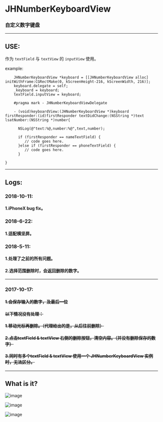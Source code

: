 # JHNumberKeyboardView
### 自定义数字键盘

---

## USE:
作为 ```textField``` 与 ```textView``` 的 ```inputView``` 使用。

example:
```
    JHNumberKeyboardView *keyboard = [[JHNumberKeyboardView alloc] initWithFrame:CGRectMake(0, kScreenHeight-216, kScreenWidth, 216)];
    keyboard.delegate = self;
    _keyboard = keyboard;
    textField.inputView = keyboard;

    #pragma mark - JHNumberKeyboardViewDelegate

    - (void)keyboardView:(JHNumberKeyboardView *)keyboard firstResponder:(id)firstResponder textDidChange:(NSString *)text lsatNumber:(NSString *)number{
    
      NSLog(@"text:%@,number:%@",text,number);
      
      if (firstResponder == nameTextField) {
         // code goes here.
      }else if (firstResponder == phoneTextField) {
         // code goes here.
      }
      
}

```

---

## Logs:

### 2018-10-11:
#### 1.iPhoneX bug fix。

### 2018-6-22:
#### 1.适配横坚屏。

### 2018-5-11:
#### 1.处理了之前的所有问题。

#### 2.选择范围删除时，会返回删除的数字。

---

### 2017-10-17:
#### ~~1.会保存输入的数字，及最后一位~~

#### ~~以下情况没有处理：~~
#### ~~1.移动光标再删除。（代理给出的是，从后往前删除）~~
#### ~~2.点击textField & textView 右侧的删除按钮，清空内容。（并没有删除保存的数字）~~
#### ~~3.同时有多个textField & textView 使用一个 JHNumberKeyboardView 实例时，无法区分。~~

---

## What is it?

![image](https://github.com/xjh093/JHNumberKeyboardView/blob/master/Screen%20Shot%202017-10-17%20at%2017.48.51.png)

![image](https://github.com/xjh093/JHNumberKeyboardView/blob/master/Screen%20Shot%202017-10-17%20at%2017.48.59.png)

![image](https://github.com/xjh093/JHNumberKeyboardView/blob/master/Screen%20Shot%202017-10-17%20at%2017.49.36.png)
